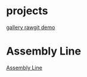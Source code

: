 # projects
[gallery rawgit demo](https://rawgit.com/FormeOrme/projects/master/gallery/index.html)
# Assembly Line
[Assembly Line](https://rawgit.com/FormeOrme/projects/master/AssemblyLine/index.html)
